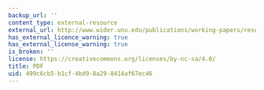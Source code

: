 ```yaml
---
backup_url: ''
content_type: external-resource
external_url: http://www.wider.unu.edu/publications/working-papers/research-papers/2006/en_GB/rp2006-113/_files/78091813717280945/default/rp2006-113.pdf
has_external_licence_warning: true
has_external_license_warning: true
is_broken: ''
license: https://creativecommons.org/licenses/by-nc-sa/4.0/
title: PDF
uid: 499c6cb5-b1cf-4bd9-8a29-8414af67ec46
---
```

